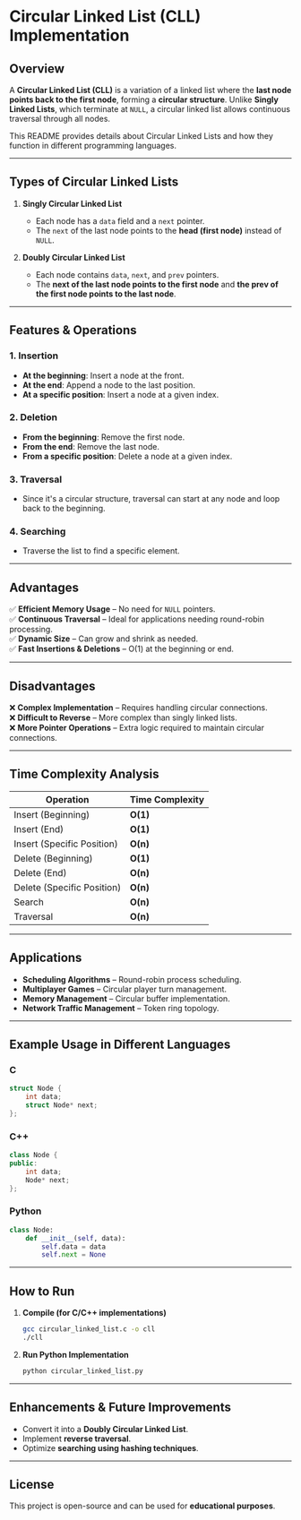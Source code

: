 # **Circular Linked List (CLL) Implementation**

## **Overview**
A **Circular Linked List (CLL)** is a variation of a linked list where the **last node points back to the first node**, forming a **circular structure**. Unlike **Singly Linked Lists**, which terminate at `NULL`, a circular linked list allows continuous traversal through all nodes.

This README provides details about Circular Linked Lists and how they function in different programming languages.

---

## **Types of Circular Linked Lists**
1. **Singly Circular Linked List**  
   - Each node has a `data` field and a `next` pointer.  
   - The `next` of the last node points to the **head (first node)** instead of `NULL`.

2. **Doubly Circular Linked List**  
   - Each node contains `data`, `next`, and `prev` pointers.  
   - The **next of the last node points to the first node** and **the prev of the first node points to the last node**.

---

## **Features & Operations**
### **1. Insertion**
- **At the beginning**: Insert a node at the front.
- **At the end**: Append a node to the last position.
- **At a specific position**: Insert a node at a given index.

### **2. Deletion**
- **From the beginning**: Remove the first node.
- **From the end**: Remove the last node.
- **From a specific position**: Delete a node at a given index.

### **3. Traversal**
- Since it's a circular structure, traversal can start at any node and loop back to the beginning.

### **4. Searching**
- Traverse the list to find a specific element.

---

## **Advantages**
✅ **Efficient Memory Usage** – No need for `NULL` pointers.  
✅ **Continuous Traversal** – Ideal for applications needing round-robin processing.  
✅ **Dynamic Size** – Can grow and shrink as needed.  
✅ **Fast Insertions & Deletions** – O(1) at the beginning or end.  

---

## **Disadvantages**
❌ **Complex Implementation** – Requires handling circular connections.  
❌ **Difficult to Reverse** – More complex than singly linked lists.  
❌ **More Pointer Operations** – Extra logic required to maintain circular connections.  

---

## **Time Complexity Analysis**
| Operation      | Time Complexity |
|---------------|----------------|
| Insert (Beginning) | **O(1)** |
| Insert (End) | **O(1)** |
| Insert (Specific Position) | **O(n)** |
| Delete (Beginning) | **O(1)** |
| Delete (End) | **O(n)** |
| Delete (Specific Position) | **O(n)** |
| Search | **O(n)** |
| Traversal | **O(n)** |

---

## **Applications**
- **Scheduling Algorithms** – Round-robin process scheduling.  
- **Multiplayer Games** – Circular player turn management.  
- **Memory Management** – Circular buffer implementation.  
- **Network Traffic Management** – Token ring topology.  

---

## **Example Usage in Different Languages**
### **C**
```c
struct Node {
    int data;
    struct Node* next;
};
```

### **C++**
```cpp
class Node {
public:
    int data;
    Node* next;
};
```

### **Python**
```python
class Node:
    def __init__(self, data):
        self.data = data
        self.next = None
```

---

## **How to Run**
1. **Compile (for C/C++ implementations)**  
   ```sh
   gcc circular_linked_list.c -o cll
   ./cll
   ```

2. **Run Python Implementation**  
   ```sh
   python circular_linked_list.py
   ```

---

## **Enhancements & Future Improvements**
- Convert it into a **Doubly Circular Linked List**.
- Implement **reverse traversal**.
- Optimize **searching using hashing techniques**.

---

## **License**
This project is open-source and can be used for **educational purposes**.